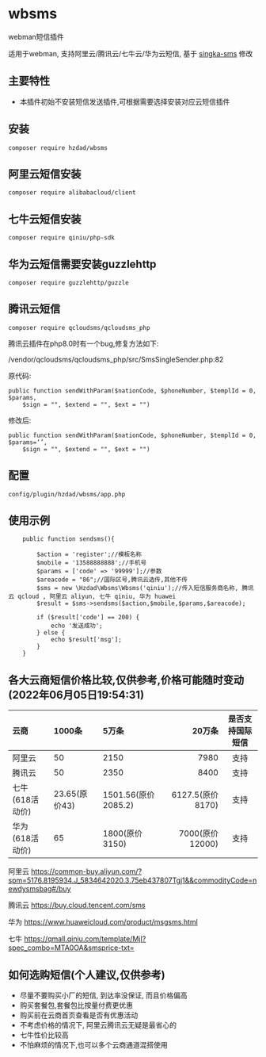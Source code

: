 # wbsms
webman短信插件

适用于webman, 支持阿里云/腾讯云/七牛云/华为云短信, 基于 [singka-sms](https://github.com/SingKa-TECH/singka-sms) 修改

## 主要特性
* 本插件初始不安装短信发送插件,可根据需要选择安装对应云短信插件

## 安装
~~~
composer require hzdad/wbsms
~~~

## 阿里云短信安装
~~~
composer require alibabacloud/client
~~~

## 七牛云短信安装
~~~
composer require qiniu/php-sdk
~~~

## 华为云短信需要安装guzzlehttp
~~~
composer require guzzlehttp/guzzle
~~~


## 腾讯云短信
~~~
composer require qcloudsms/qcloudsms_php
~~~

腾讯云插件在php8.0时有一个bug,修复方法如下:

/vendor/qcloudsms/qcloudsms_php/src/SmsSingleSender.php:82   

原代码:
~~~
public function sendWithParam($nationCode, $phoneNumber, $templId = 0, $params,
    $sign = "", $extend = "", $ext = "")
~~~
修改后:
~~~
public function sendWithParam($nationCode, $phoneNumber, $templId = 0, $params=‘’,
    $sign = "", $extend = "", $ext = "")
~~~




## 配置
~~~
config/plugin/hzdad/wbsms/app.php
~~~

## 使用示例

~~~
    public function sendsms(){

        $action = 'register';//模板名称
        $mobile = '13588888888';//手机号
        $params = ['code' => '99999'];//参数
        $areacode = "86";//国际区号,腾讯云选传,其他不传
        $sms = new \Hzdad\Wbsms\Wbsms('qiniu');//传入短信服务商名称, 腾讯云 qcloud , 阿里云 aliyun, 七牛 qiniu, 华为 huawei
        $result = $sms->sendsms($action,$mobile,$params,$areacode);
        
        if ($result['code'] == 200) {
            echo '发送成功';
        } else {
            echo $result['msg'];
        }
    }
~~~

## 各大云商短信价格比较,仅供参考,价格可能随时变动(2022年06月05日19:54:31)

云商|1000条|5万条|20万条|是否支持国际短信
:-|:-|:-|-:|:-:
阿里云|50  |2150 | 7980 | 支持  
腾讯云|50  |2350 | 8400 | 支持  
七牛(618活动价)|23.65(原价43)  |1501.56(原价2085.2) | 6127.5(原价8170) | 支持  
华为(618活动价)|65  |1800(原价3150) | 7000(原价12000) | 支持  



阿里云 https://common-buy.aliyun.com/?spm=5176.8195934.J_5834642020.3.75eb437807Tgj1&&commodityCode=newdysmsbag#/buy

腾讯云 https://buy.cloud.tencent.com/sms

华为 https://www.huaweicloud.com/product/msgsms.html

七牛 https://qmall.qiniu.com/template/MjI?spec_combo=MTA0OA&smsprice-txt=

## 如何选购短信(个人建议,仅供参考)
* 尽量不要购买小厂的短信, 到达率没保证, 而且价格偏高
* 购买套餐包,套餐包比按量付费更优惠
* 购买前在云商首页查看是否有优惠活动
* 不考虑价格的情况下, 阿里云腾讯云无疑是最省心的
* 七牛性价比较高
* 不怕麻烦的情况下,也可以多个云商通道混搭使用



